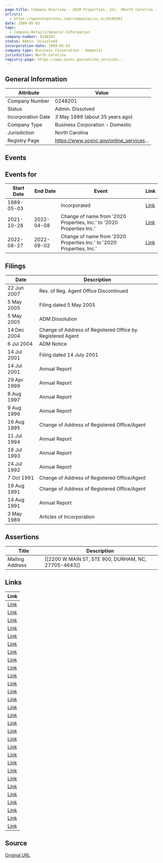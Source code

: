 ```yaml
---
page-title: Company Overview - 2020 Properties, Inc. (North Carolina - 0248201)
url/uri:
  - https://opencorporates.com/companies/us_nc/0248201
date: 1989-05-03
tags:
  - Company-Details/General-Information
company-number: 0248201
status: Admin. Dissolved
incorporation-date: 1989-05-03
company-type: Business Corporation - Domestic
jurisdiction: North Carolina
registry-page: https://www.sosnc.gov/online_services...
---
```


## General Information
| Attribute | Value |
|-----------|-------|
| Company Number | 0248201 |
| Status | Admin. Dissolved |
| Incorporation Date | 3 May 1989 (about 35 years ago) |
| Company Type | Business Corporation - Domestic |
| Jurisdiction | North Carolina |
| Registry Page | https://www.sosnc.gov/online_services... |

## Events
## Events for
| Start Date | End Date   | Event                                                   | Link |
|------------|------------|-------------------------------------------------------|------|
| 1989-05-03 |            | Incorporated | [Link](https://opencorporates.com/events/173060627) |
| 2021-10-28 | 2022-04-08 | Change of name from '2020 Properties, Inc.' to '2020 Properties Inc.' | [Link](https://opencorporates.com/events/2483468085) |
| 2022-08-27 | 2022-09-02 | Change of name from '2020 Properties Inc.' to '2020 Properties, Inc.' | [Link](https://opencorporates.com/events/2600380322) |

## Filings
| Date | Description |
|------|-------------|
| 22 Jun 2007 | Res. of Reg. Agent Office Discontinued | [Link](https://opencorporates.com/filings/444914654) |
| 5 May 2005 | Filing dated  5 May 2005 | [Link](https://opencorporates.com/filings/1099029310) |
| 5 May 2005 | ADM Dissolution | [Link](https://opencorporates.com/filings/444914653) |
| 14 Dec 2004 | Change of Address of Registered Office by Registered Agent | [Link](https://opencorporates.com/filings/444914652) |
| 6 Jul 2004 | ADM Notice | [Link](https://opencorporates.com/filings/444914651) |
| 14 Jul 2001 | Filing dated 14 July 2001 | [Link](https://opencorporates.com/filings/1099029312) |
| 14 Jul 2001 | Annual Report | [Link](https://opencorporates.com/filings/444914650) |
| 29 Apr 1999 | Annual Report | [Link](https://opencorporates.com/filings/444914649) |
| 8 Aug 1997 | Annual Report | [Link](https://opencorporates.com/filings/444914648) |
| 9 Aug 1996 | Annual Report | [Link](https://opencorporates.com/filings/444914647) |
| 16 Aug 1995 | Change of Address of Registered Office/Agent | [Link](https://opencorporates.com/filings/444914646) |
| 11 Jul 1994 | Annual Report | [Link](https://opencorporates.com/filings/444914645) |
| 16 Jul 1993 | Annual Report | [Link](https://opencorporates.com/filings/444914644) |
| 24 Jul 1992 | Annual Report | [Link](https://opencorporates.com/filings/444914643) |
| 7 Oct 1991 | Change of Address of Registered Office/Agent | [Link](https://opencorporates.com/filings/444914642) |
| 19 Aug 1991 | Change of Address of Registered Office/Agent | [Link](https://opencorporates.com/filings/444914641) |
| 14 Aug 1991 | Annual Report | [Link](https://opencorporates.com/filings/444914640) |
| 3 May 1989 | Articles of Incorporation | [Link](https://opencorporates.com/filings/444914639) |

## Assertions
| Title | Description |
|-------|-------------|
| Mailing Address | [[2200 W MAIN ST, STE 900, DURHAM, NC, 27705-4643]] |

## Links
| Link |
|------|
| [Link](/companies/ca_on/3057787) |
| [Link](/companies/ca_on/2792322) |
| [Link](/companies/ca_bc/BC1257337) |
| [Link](/filings/444914650) |
| [Link](/companies/ca/7772173) |
| [Link](https://www.sosnc.gov/online_services/Search/Business_Registration_profile?Id=4637558) |
| [Link](/filings/444914654) |
| [Link](/filings/444914649) |
| [Link](/filings/444914652) |
| [Link](/data/60976132) |
| [Link](/companies/ca_on/2759200) |
| [Link](/companies/us_ny/5721681) |
| [Link](/filings/444914651) |
| [Link](/companies/ca_bc/BC1279417) |
| [Link](/companies/ca_nb/719997) |
| [Link](https://www.sosnc.gov/divisions/business_registration/) |
| [Link](/companies/ca_bc) |
| [Link](/filings/444914653) |
| [Link](/companies/ca_on/2736826) |
| [Link](https://opencorporates.com/companies/us_nc/0248201/filings) |
| [Link](/events/2483468085) |
| [Link](/events/173060627) |
| [Link](/companies/ca_on) |
| [Link](/companies/ca) |
| [Link](/companies/ca_on/2760784) |
| [Link](/filings/1099029312) |
| [Link](/events/2600380322) |
| [Link](/companies/ca_nb) |
| [Link](/filings/1099029310) |

## Source
[Original URL](https://opencorporates.com/companies/us_nc/0248201)
